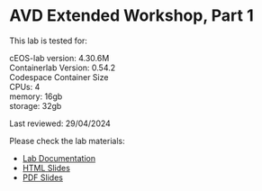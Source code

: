 # AVD Extended Workshop, Part 1

This lab is tested for:  

  cEOS-lab version: 4.30.6M  
  Containerlab Version: 0.54.2  
  Codespace Container Size  
    CPUs: 4  
    memory: 16gb  
    storage: 32gb  

Last reviewed: 29/04/2024  

Please check the lab materials:

- [Lab Documentation](https://arista-netdevops-community.github.io/one-click-se-demos/avd-avd-extended-workshop--part-1/)
- [HTML Slides](https://arista-netdevops-community.github.io/one-click-se-demos/slides/avd-avd-extended-workshop--part-1.html)
- [PDF Slides](https://arista-netdevops-community.github.io/one-click-se-demos/pdfs/avd-avd-extended-workshop--part-1.pdf)
